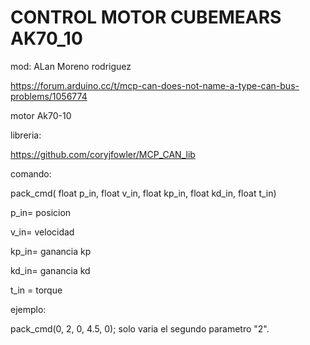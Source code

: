 # CONTROL  MOTOR CUBEMEARS AK70_10

mod: ALan Moreno rodriguez

https://forum.arduino.cc/t/mcp-can-does-not-name-a-type-can-bus-problems/1056774

motor Ak70-10


libreria:


https://github.com/coryjfowler/MCP_CAN_lib


comando:

pack_cmd( float p_in, float v_in, float kp_in, float kd_in, float t_in)

p_in= posicion

v_in= velocidad

kp_in= ganancia kp

kd_in= ganancia kd

t_in = torque


ejemplo:

pack_cmd(0, 2, 0, 4.5, 0);
solo varia el segundo parametro "2".


